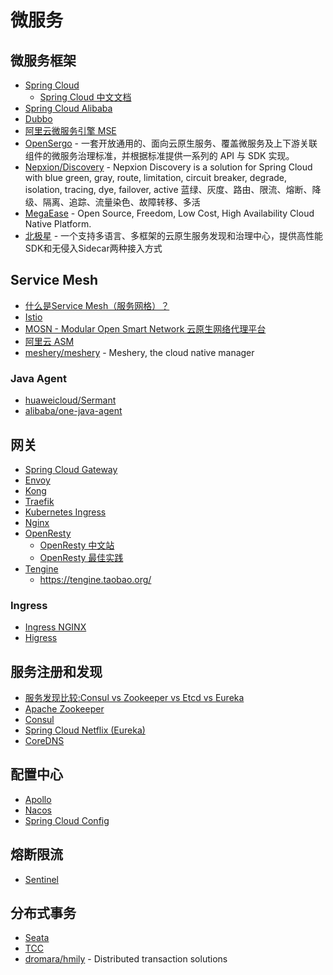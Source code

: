 # 微服务

## 微服务框架

* [Spring Cloud](https://spring.io/projects/spring-cloud)
	* [Spring Cloud 中文文档](https://www.springcloud.cc/)
* [Spring Cloud Alibaba](https://spring-cloud-alibaba-group.github.io/github-pages/hoxton/zh-cn/index.html)
* [Dubbo](https://dubbo.apache.org/zh/docs/)
* [阿里云微服务引擎 MSE](https://www.aliyun.com/product/aliware/mse)
* [OpenSergo](https://opensergo.io/zh-cn/) - 一套开放通用的、面向云原生服务、覆盖微服务及上下游关联组件的微服务治理标准，并根据标准提供一系列的 API 与 SDK 实现。
* [Nepxion/Discovery](https://github.com/Nepxion/Discovery) - Nepxion Discovery is a solution for Spring Cloud with blue green, gray, route, limitation, circuit breaker, degrade, isolation, tracing, dye, failover, active 蓝绿、灰度、路由、限流、熔断、降级、隔离、追踪、流量染色、故障转移、多活
* [MegaEase](https://github.com/megaease) - Open Source, Freedom, Low Cost, High Availability Cloud Native Platform.
* [北极星](https://polarismesh.cn/) - 一个支持多语言、多框架的云原生服务发现和治理中心，提供高性能SDK和无侵入Sidecar两种接入方式

## Service Mesh

* [什么是Service Mesh（服务网格）？](https://jimmysong.io/blog/what-is-a-service-mesh/)
* [Istio](https://istio.io/latest/docs/)
* [MOSN - Modular Open Smart Network 云原生网络代理平台](https://mosn.io/)
* [阿里云 ASM](https://www.aliyun.com/product/cs/servicemesh)
* [meshery/meshery](https://github.com/meshery/meshery) - Meshery, the cloud native manager

### Java Agent

* [huaweicloud/Sermant](https://github.com/huaweicloud/Sermant)
* [alibaba/one-java-agent](https://github.com/alibaba/one-java-agent)

## 网关

* [Spring Cloud Gateway](https://spring.io/projects/spring-cloud-gateway)
* [Envoy](https://www.envoyproxy.io/)
* [Kong](https://github.com/Kong/kong)
* [Traefik](https://github.com/traefik/traefik)
* [Kubernetes Ingress](https://kubernetes.io/docs/concepts/services-networking/ingress/)
* [Nginx](https://www.nginx.com/)
* [OpenResty](https://github.com/openresty/openresty)
	* [OpenResty 中文站](https://openresty.org/cn/)
	* [OpenResty 最佳实践](https://moonbingbing.gitbooks.io/openresty-best-practices/content/)
* [Tengine](https://github.com/alibaba/tengine)
	* https://tengine.taobao.org/

### Ingress

* [Ingress NGINX](https://github.com/kubernetes/ingress-nginx)
* [Higress](https://github.com/alibaba/higress)

## 服务注册和发现

* [服务发现比较:Consul vs Zookeeper vs Etcd vs Eureka](https://luyiisme.github.io/2017/04/22/spring-cloud-service-discovery-products/)
* [Apache Zookeeper](https://zookeeper.apache.org/doc/current/index.html)
* [Consul](https://www.consul.io/docs)
* [Spring Cloud Netflix (Eureka)](https://cloud.spring.io/spring-cloud-netflix/reference/html/)
* [CoreDNS](https://coredns.io/)

## 配置中心

* [Apollo](https://github.com/apolloconfig/apollo)
* [Nacos](https://nacos.io/zh-cn/docs/what-is-nacos.html)
* [Spring Cloud Config](https://cloud.spring.io/spring-cloud-config/)

## 熔断限流

* [Sentinel](https://github.com/alibaba/Sentinel)

## 分布式事务

* [Seata](https://seata.io/)
* [TCC](https://github.com/changmingxie/tcc-transaction)
* [dromara/hmily](https://github.com/dromara/hmily) - Distributed transaction solutions
